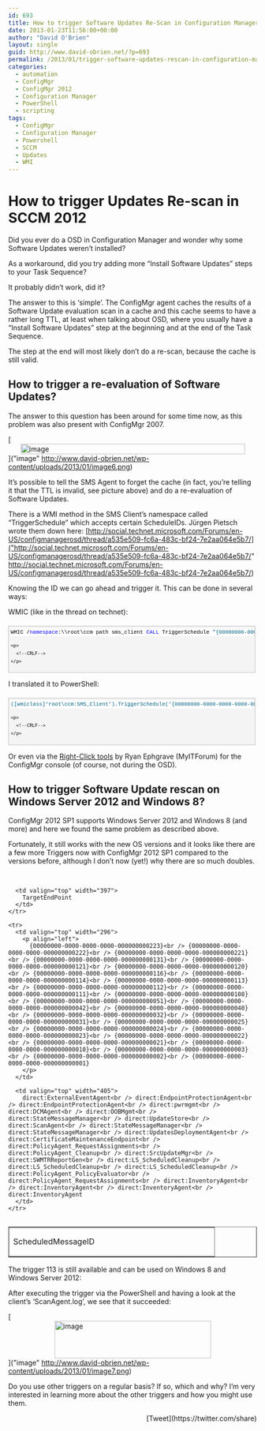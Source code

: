 ```yaml
---
id: 693
title: How to trigger Software Updates Re-Scan in Configuration Manager 2012 SP1
date: 2013-01-23T11:56:00+00:00
author: "David O'Brien"
layout: single
guid: http://www.david-obrien.net/?p=693
permalink: /2013/01/trigger-software-updates-rescan-in-configuration-manager-2012-sp1/
categories:
  - automation
  - ConfigMgr
  - ConfigMgr 2012
  - Configuration Manager
  - PowerShell
  - scripting
tags:
  - ConfigMgr
  - Configuration Manager
  - Powershell
  - SCCM
  - Updates
  - WMI
---
```

# How to trigger Updates Re-scan in SCCM 2012

Did you ever do a OSD in Configuration Manager and wonder why some Software Updates weren’t installed?
  
As a workaround, did you try adding more “Install Software Updates” steps to your Task Sequence?
  
It probably didn’t work, did it?

The answer to this is ‘simple’. The ConfigMgr agent caches the results of a Software Update evaluation scan in a cache and this cache seems to have a rather long TTL, at least when talking about OSD, where you usually have a “Install Software Updates” step at the beginning and at the end of the Task Sequence.
  
The step at the end will most likely don’t do a re-scan, because the cache is still valid.

## How to trigger a re-evaluation of Software Updates?

The answer to this question has been around for some time now, as this problem was also present with ConfigMgr 2007.

[<img style="background-image: none; float: none; padding-top: 0px; padding-left: 0px; margin-left: auto; display: block; padding-right: 0px; margin-right: auto; border-width: 0px;" title="image" alt="image" src="http://www.david-obrien.net/wp-content/uploads/2013/01/image_thumb6.png" width="455" height="21" border="0" />]("image" http://www.david-obrien.net/wp-content/uploads/2013/01/image6.png)

It’s possible to tell the SMS Agent to forget the cache (in fact, you’re telling it that the TTL is invalid, see picture above) and do a re-evaluation of Software Updates.
  
There is a WMI method in the SMS Client’s namespace called “TriggerSchedule” which accepts certain ScheduleIDs. Jürgen Pietsch wrote them down here: [http://social.technet.microsoft.com/Forums/en-US/configmanagerosd/thread/a535e509-fc6a-483c-bf24-7e2aa064e5b7/]("http://social.technet.microsoft.com/Forums/en-US/configmanagerosd/thread/a535e509-fc6a-483c-bf24-7e2aa064e5b7/" http://social.technet.microsoft.com/Forums/en-US/configmanagerosd/thread/a535e509-fc6a-483c-bf24-7e2aa064e5b7/)

Knowing the ID we can go ahead and trigger it. This can be done in several ways:

WMIC (like in the thread on technet):

<div id="codeSnippetWrapper" style="overflow: auto; cursor: text; font-size: 8pt; font-family: 'Courier New', courier, monospace; direction: ltr; text-align: left; margin: 20px 0px 10px; line-height: 12pt; max-height: 200px; width: 97.5%; background-color: #f4f4f4; border: silver 1px solid; padding: 4px;">
  <div id="codeSnippet" style="overflow: visible; font-size: 8pt; font-family: 'Courier New', courier, monospace; color: black; direction: ltr; text-align: left; line-height: 12pt; width: 100%; background-color: #f4f4f4; border-style: none; padding: 0px;">
    <pre style="overflow: visible; font-size: 8pt; font-family: 'Courier New', courier, monospace; color: black; direction: ltr; text-align: left; margin: 0em; line-height: 12pt; width: 100%; background-color: white; border-style: none; padding: 0px;">WMIC /<span style="color: #0000ff;">namespace</span>:\\root\ccm path sms_client <span style="color: #0000ff;">CALL</span> TriggerSchedule <span style="color: #006080;">"{00000000-0000-0000-0000-000000000113}"</span> /NOINTERACTIVE</pre>
    
    <p>
      <!--CRLF-->
    </p>
  </div>
</div>

I translated it to PowerShell:

<div id="codeSnippetWrapper" style="overflow: auto; cursor: text; font-size: 8pt; font-family: 'Courier New', courier, monospace; direction: ltr; text-align: left; margin: 20px 0px 10px; line-height: 12pt; max-height: 200px; width: 97.5%; background-color: #f4f4f4; border: silver 1px solid; padding: 4px;">
  <div id="codeSnippet" style="overflow: visible; font-size: 8pt; font-family: 'Courier New', courier, monospace; color: black; direction: ltr; text-align: left; line-height: 12pt; width: 100%; background-color: #f4f4f4; border-style: none; padding: 0px;">
    <pre style="overflow: visible; font-size: 8pt; font-family: 'Courier New', courier, monospace; color: black; direction: ltr; text-align: left; margin: 0em; line-height: 12pt; width: 100%; background-color: white; border-style: none; padding: 0px;"><span style="color: #006080;">([wmiclass]‘root\ccm:SMS_Client’).TriggerSchedule(‘{00000000-0000-0000-0000-000000000113}’)</span></pre>
    
    <p>
      <!--CRLF-->
    </p>
  </div>
</div>

Or even via the [Right-Click tools](http://myitforum.com/myitforumwp/2012/05/07/config-manager-2012-right-click-tools/) by Ryan Ephgrave (MyITForum) for the ConfigMgr console (of course, not during the OSD).

## How to trigger Software Update rescan on Windows Server 2012 and Windows 8?

ConfigMgr 2012 SP1 supports Windows Server 2012 and Windows 8 (and more) and here we found the same problem as described above.

Fortunately, it still works with the new OS versions and it looks like there are a few more Triggers now with ConfigMgr 2012 SP1 compared to the versions before, although I don’t now (yet!) why there are so much doubles.

&nbsp;

<div>
  <table width="800" border="1" cellspacing="0" cellpadding="2" align="left">
    <tr>
      <td valign="top" width="400">
        <p align="left">
          ScheduledMessageID
        </p>
      </td>
      
      <td valign="top" width="397">
        TargetEndPoint
      </td>
    </tr>
    
    <tr>
      <td valign="top" width="296">
        <p align="left">
          {00000000-0000-0000-0000-000000000223}<br /> {00000000-0000-0000-0000-000000000222}<br /> {00000000-0000-0000-0000-000000000221}<br /> {00000000-0000-0000-0000-000000000131}<br /> {00000000-0000-0000-0000-000000000121}<br /> {00000000-0000-0000-0000-000000000120}<br /> {00000000-0000-0000-0000-000000000116}<br /> {00000000-0000-0000-0000-000000000114}<br /> {00000000-0000-0000-0000-000000000113}<br /> {00000000-0000-0000-0000-000000000112}<br /> {00000000-0000-0000-0000-000000000111}<br /> {00000000-0000-0000-0000-000000000108}<br /> {00000000-0000-0000-0000-000000000051}<br /> {00000000-0000-0000-0000-000000000042}<br /> {00000000-0000-0000-0000-000000000040}<br /> {00000000-0000-0000-0000-000000000032}<br /> {00000000-0000-0000-0000-000000000031}<br /> {00000000-0000-0000-0000-000000000025}<br /> {00000000-0000-0000-0000-000000000024}<br /> {00000000-0000-0000-0000-000000000023}<br /> {00000000-0000-0000-0000-000000000022}<br /> {00000000-0000-0000-0000-000000000021}<br /> {00000000-0000-0000-0000-000000000010}<br /> {00000000-0000-0000-0000-000000000003}<br /> {00000000-0000-0000-0000-000000000002}<br /> {00000000-0000-0000-0000-000000000001}
        </p>
      </td>
      
      <td valign="top" width="405">
        direct:ExternalEventAgent<br /> direct:EndpointProtectionAgent<br /> direct:EndpointProtectionAgent<br /> direct:pwrmgmt<br /> direct:DCMAgent<br /> direct:OOBMgmt<br /> direct:StateMessageManager<br /> direct:UpdateStore<br /> direct:ScanAgent<br /> direct:StateMessageManager<br /> direct:StateMessageManager<br /> direct:UpdatesDeploymentAgent<br /> direct:CertificateMaintenanceEndpoint<br /> direct:PolicyAgent_RequestAssignments<br /> direct:PolicyAgent_Cleanup<br /> direct:SrcUpdateMgr<br /> direct:SWMTRReportGen<br /> direct:LS_ScheduledCleanup<br /> direct:LS_ScheduledCleanup<br /> direct:LS_ScheduledCleanup<br /> direct:PolicyAgent_PolicyEvaluator<br /> direct:PolicyAgent_RequestAssignments<br /> direct:InventoryAgent<br /> direct:InventoryAgent<br /> direct:InventoryAgent<br /> direct:InventoryAgent
      </td>
    </tr>
  </table>
</div>

The trigger 113 is still available and can be used on Windows 8 and Windows Server 2012:

After executing the trigger via the PowerShell and having a look at the client’s ‘ScanAgent.log’, we see that it succeeded:

[<img style="background-image: none; float: none; padding-top: 0px; padding-left: 0px; margin-left: auto; display: block; padding-right: 0px; margin-right: auto; border: 0px;" title="image" alt="image" src="http://www.david-obrien.net/wp-content/uploads/2013/01/image_thumb7.png" width="317" height="76" border="0" />]("image" http://www.david-obrien.net/wp-content/uploads/2013/01/image7.png)

Do you use other triggers on a regular basis? If so, which and why? I’m very interested in learning more about the other triggers and how you might use them. 

<div style="float: right; margin-left: 10px;">
  [Tweet](https://twitter.com/share)
</div>


